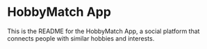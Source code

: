 # HobbyMatch App

This is the README for the HobbyMatch App, a social platform that connects people with similar hobbies and interests.